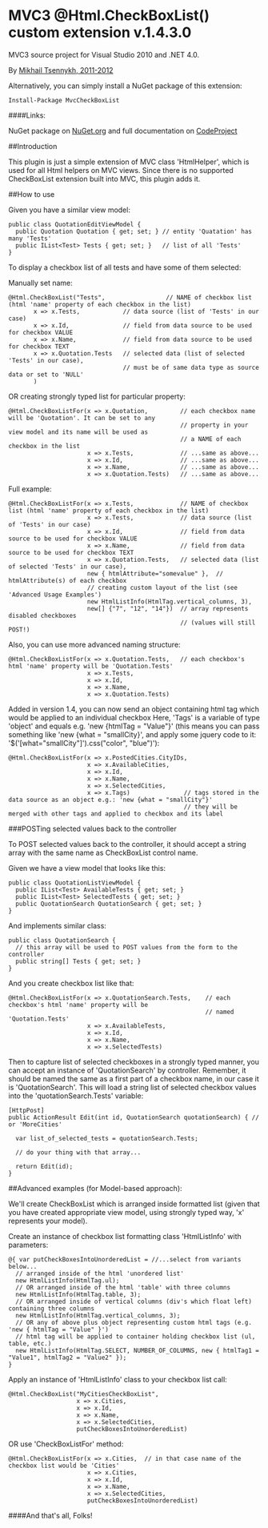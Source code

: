 
# MVC3 @Html.CheckBoxList() custom extension v.1.4.3.0

MVC3 source project for Visual Studio 2010 and .NET 4.0.

By [Mikhail Tsennykh, 2011-2012](http://www.codeproject.com/KB/user-controls/MvcCheckBoxList_Extension.aspx)

Alternatively, you can simply install a NuGet package of this extension:

    Install-Package MvcCheckBoxList

####Links:

NuGet package on [NuGet.org](https://nuget.org/packages/MvcCheckBoxList) and
full documentation on [CodeProject](http://www.codeproject.com/KB/user-controls/MvcCheckBoxList_Extension.aspx)

##Introduction

This plugin is just a simple extension of MVC class 'HtmlHelper',
which is used for all Html helpers on MVC views. Since there is
no supported CheckBoxList extension built into MVC, this plugin adds it.

##How to use

Given you have a similar view model:

    public class QuotationEditViewModel {
      public Quotation Quotation { get; set; } // entity 'Quatation' has many 'Tests'
      public IList<Test> Tests { get; set; }   // list of all 'Tests'
    }
	
To display a checkbox list of all tests and have some of them selected:

Manually set name:

    @Html.CheckBoxList("Tests",                 // NAME of checkbox list (html 'name' property of each checkbox in the list)
           x => x.Tests,            // data source (list of 'Tests' in our case)
           x => x.Id,               // field from data source to be used for checkbox VALUE
           x => x.Name,             // field from data source to be used for checkbox TEXT
           x => x.Quotation.Tests   // selected data (list of selected 'Tests' in our case),
                                    // must be of same data type as source data or set to 'NULL'
           )	
           
OR creating strongly typed list for particular property:

    @Html.CheckBoxListFor(x => x.Quotation,         // each checkbox name will be 'Quotation'. It can be set to any
                                                    // property in your view model and its name will be used as
                                                    // a NAME of each checkbox in the list
                          x => x.Tests,             // ...same as above...
                          x => x.Id,                // ...same as above... 
                          x => x.Name,              // ...same as above...
                          x => x.Quotation.Tests)   // ...same as above...
	
Full example:

    @Html.CheckBoxListFor(x => x.Tests,             // NAME of checkbox list (html 'name' property of each checkbox in the list)
                          x => x.Tests,             // data source (list of 'Tests' in our case)
                          x => x.Id,                // field from data source to be used for checkbox VALUE
                          x => x.Name,              // field from data source to be used for checkbox TEXT
                          x => x.Quotation.Tests,   // selected data (list of selected 'Tests' in our case),
                          new { htmlAttribute="somevalue" },  // htmlAttribute(s) of each checkbox
                          // creating custom layout of the list (see 'Advanced Usage Examples')
                          new HtmlListInfo(HtmlTag.vertical_columns, 3),
                          new[] {"7", "12", "14"})  // array represents disabled checkboxes
                                                    // (values will still POST!)

Also, you can use more advanced naming structure:

    @Html.CheckBoxListFor(x => x.Quotation.Tests,   // each checkbox's html 'name' property will be 'Quotation.Tests'
                          x => x.Tests,             
                          x => x.Id,                
                          x => x.Name,              
                          x => x.Quotation.Tests)   
                      
                      
Added in version 1.4, you can now send an object containing
html tag which would be applied to an individual checkbox
Here, 'Tags' is a variable of type 'object' and equals e.g. 'new {htmlTag = "Value"}'
(this means you can pass something like 'new {what = "smallCity}', and apply some
jquery code to it: '$('[what="smallCity"]').css("color", "blue")'):

    @Html.CheckBoxListFor(x => x.PostedCities.CityIDs,
                          x => x.AvailableCities,
                          x => x.Id,
                          x => x.Name,
                          x => x.SelectedCities,
                          x => x.Tags)               // tags stored in the data source as an object e.g.: 'new {what = "smallCity"}'
                                                     // they will be merged with other tags and applied to checkbox and its label                      
                      

###POSTing selected values back to the controller

To POST selected values back to the controller, it should accept a string array with the same name as CheckBoxList control name.                      

Given we have a view model that looks like this:

    public class QuotationListViewModel {
      public IList<Test> AvailableTests { get; set; }
      public IList<Test> SelectedTests { get; set; }
      public QuotationSearch QuotationSearch { get; set; }
    }

And implements similar class:

    public class QuotationSearch {
      // this array will be used to POST values from the form to the controller
      public string[] Tests { get; set; }
    }

And you create checkbox list like that:

    @Html.CheckBoxListFor(x => x.QuotationSearch.Tests,    // each checkbox's html 'name' property will be
                                                           // named 'Quotation.Tests'
                          x => x.AvailableTests,             
                          x => x.Id,                
                          x => x.Name,              
                          x => x.SelectedTests)

Then to capture list of selected checkboxes in a strongly typed manner, you can accept
an instance of 'QuotationSearch' by controller. Remember, it should be named the same as
a first part of a checkbox name, in our case it is 'QuotationSearch'. This will load
a string list of selected checkbox values into the 'quotationSearch.Tests' variable:

    [HttpPost]
    public ActionResult Edit(int id, QuotationSearch quotationSearch) { // or 'MoreCities'
     
      var list_of_selected_tests = quotationSearch.Tests;

      // do your thing with that array...

      return Edit(id);
    }                      


##Advanced examples (for Model-based approach):

We'll create CheckBoxList which is arranged inside formatted list (given that you have created appropriate view model,
using strongly typed way, 'x' represents your model).

Create an instance of checkbox list formatting class 'HtmlListInfo' with parameters:

    @{ var putCheckBoxesIntoUnorderedList = //...select from variants below...
      // arranged inside of the html 'unordered list'
      new HtmlListInfo(HtmlTag.ul); 
      // OR arranged inside of the html 'table' with three columns
      new HtmlListInfo(HtmlTag.table, 3); 
      // OR arranged inside of vertical columns (div's which float left) containing three columns
      new HtmlListInfo(HtmlTag.vertical_columns, 3);
      // OR any of above plus object representing custom html tags (e.g. 'new { htmlTag = "Value" }')
      // html tag will be applied to container holding checkbox list (ul, table, etc.)
      new HtmlListInfo(HtmlTag.SELECT, NUMBER_OF_COLUMNS, new { htmlTag1 = "Value1", htmlTag2 = "Value2" });
    }

Apply an instance of 'HtmlListInfo' class to your checkbox list call:

    @Html.CheckBoxList("MyCitiesCheckBoxList",
                       x => x.Cities,
                       x => x.Id, 
                       x => x.Name,
                       x => x.SelectedCities,
                       putCheckBoxesIntoUnorderedList)

OR use 'CheckBoxListFor' method:

    @Html.CheckBoxListFor(x => x.Cities,  // in that case name of the checkbox list would be 'Cities'
                          x => x.Cities,
                          x => x.Id, 
                          x => x.Name,
                          x => x.SelectedCities,
                          putCheckBoxesIntoUnorderedList)

####And that's all, Folks!


